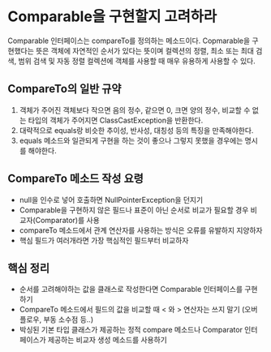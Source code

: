 # Comparable을 구현할지 고려하라

Comparable 인터페이스는 compareTo를 정의하는 메소드이다. Copmarable을 구현했다는 뜻은 객체에 자연적인 순서가 있다는 뜻이며 컬렉션의 정렬, 최소 또는 최대 검색, 범위 검색 및 자동 정렬 컬렉션에 객체를 사용할 때 매우 유용하게 사용할 수 있다.

## CompareTo의 일반 규약

1. 객체가 주어진 객체보다 작으면 음의 정수, 같으면 0, 크면 양의 정수, 비교할 수 없는 타입의 객체가 주어지면 ClassCastException을 반환한다.
2. 대략적으로 equals랑 비슷한 추이성, 반사성, 대칭성 등의 특징을 만족해야한다.
3. equals 메소드와 일관되게 구현을 하는 것이 좋으나 그렇지 못했을 경우에는 명시를 해야한다.

## CompareTo 메소드 작성 요령

- null을 인수로 넣어 호출하면 NullPointerException을 던지기
- Comparable을 구현하지 않은 필드나 표준이 아닌 순서로 비교가 필요할 경우 비교자(Comparator)를 사용
- compareTo 메소드에서 관계 연산자를 사용하는 방식은 오류를 유발하지 지양하자
- 핵심 필드가 여러개라면 가장 핵심적인 필드부터 비교하자

## 핵심 정리

- 순서를 고려해야하는 값을 클래스로 작성한다면 Comparable 인터페이스를 구현하기
- CompareTo 메소드에서 필드의 값을 비교할 때 < 와 > 연산자는 쓰지 말기 (오버플로우, 부동 소수점 등..)
- 박싱된 기본 타입 클래스가 제공하는 정적 compare 메소드나 Comparator 인터페이스가 제공하는 비교자 생성 메소드를 사용하기
